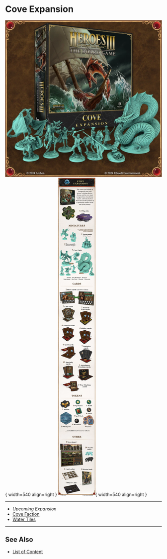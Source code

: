 # Cove Expansion

![Cove Expansion Box](../assets/content-cove_expansion-box.webp){ width=540 align=right }
![Cove Expansion Inside](../assets/content-cove_expansion-inside.webp){ width=540 align=right }
___
- *Upcoming Expansion*
- [Cove Faction](../towns/cove.md)
- [Water Tiles](../tiles.md#water)
___


## See Also

- [List of Content](index.md)
